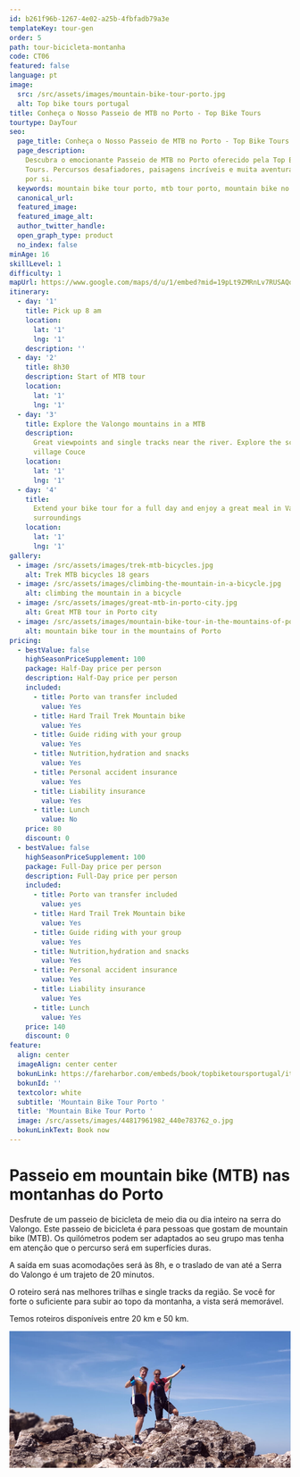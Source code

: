 ```yaml
---
id: b261f96b-1267-4e02-a25b-4fbfadb79a3e
templateKey: tour-gen
order: 5
path: tour-bicicleta-montanha
code: CT06
featured: false
language: pt
image:
  src: /src/assets/images/mountain-bike-tour-porto.jpg
  alt: Top bike tours portugal
title: Conheça o Nosso Passeio de MTB no Porto - Top Bike Tours
tourtype: DayTour
seo:
  page_title: Conheça o Nosso Passeio de MTB no Porto - Top Bike Tours
  page_description:
    Descubra o emocionante Passeio de MTB no Porto oferecido pela Top Bike
    Tours. Percursos desafiadores, paisagens incríveis e muita aventura esperam
    por si.
  keywords: mountain bike tour porto, mtb tour porto, mountain bike no porto
  canonical_url:
  featured_image:
  featured_image_alt:
  author_twitter_handle:
  open_graph_type: product
  no_index: false
minAge: 16
skillLevel: 1
difficulty: 1
mapUrl: https://www.google.com/maps/d/u/1/embed?mid=19pLt9ZMRnLv7RUSAQqpybO9X-oNSSOhV
itinerary:
  - day: '1'
    title: Pick up 8 am
    location:
      lat: '1'
      lng: '1'
    description: ''
  - day: '2'
    title: 8h30
    description: Start of MTB tour
    location:
      lat: '1'
      lng: '1'
  - day: '3'
    title: Explore the Valongo mountains in a MTB
    description:
      Great viewpoints and single tracks near the river. Explore the schist
      village Couce
    location:
      lat: '1'
      lng: '1'
  - day: '4'
    title:
      Extend your bike tour for a full day and enjoy a great meal in Valongo
      surroundings
    location:
      lat: '1'
      lng: '1'
gallery:
  - image: /src/assets/images/trek-mtb-bicycles.jpg
    alt: Trek MTB bicycles 18 gears
  - image: /src/assets/images/climbing-the-mountain-in-a-bicycle.jpg
    alt: climbing the mountain in a bicycle
  - image: /src/assets/images/great-mtb-in-porto-city.jpg
    alt: Great MTB tour in Porto city
  - image: /src/assets/images/mountain-bike-tour-in-the-mountains-of-porto-portugal.jpg
    alt: mountain bike tour in the mountains of Porto
pricing:
  - bestValue: false
    highSeasonPriceSupplement: 100
    package: Half-Day price per person
    description: Half-Day price per person
    included:
      - title: Porto van transfer included
        value: Yes
      - title: Hard Trail Trek Mountain bike
        value: Yes
      - title: Guide riding with your group
        value: Yes
      - title: Nutrition,hydration and snacks
        value: Yes
      - title: Personal accident insurance
        value: Yes
      - title: Liability insurance
        value: Yes
      - title: Lunch
        value: No
    price: 80
    discount: 0
  - bestValue: false
    highSeasonPriceSupplement: 100
    package: Full-Day price per person
    description: Full-Day price per person
    included:
      - title: Porto van transfer included
        value: yes
      - title: Hard Trail Trek Mountain bike
        value: Yes
      - title: Guide riding with your group
        value: Yes
      - title: Nutrition,hydration and snacks
        value: Yes
      - title: Personal accident insurance
        value: Yes
      - title: Liability insurance
        value: Yes
      - title: Lunch
        value: Yes
    price: 140
    discount: 0
feature:
  align: center
  imageAlign: center center
  bokunLink: https://fareharbor.com/embeds/book/topbiketoursportugal/items/268413/?full-items=yes&flow=479507
  bokunId: ''
  textcolor: white
  subtitle: 'Mountain Bike Tour Porto '
  title: 'Mountain Bike Tour Porto '
  image: /src/assets/images/44817961982_440e783762_o.jpg
  bokunLinkText: Book now
---
```


# Passeio em mountain bike (MTB) nas montanhas do Porto

Desfrute de um passeio de bicicleta de meio dia ou dia inteiro na serra do
Valongo. Este passeio de bicicleta é para pessoas que gostam de mountain bike
(MTB). Os quilómetros podem ser adaptados ao seu grupo mas tenha em atenção que
o percurso será em superfícies duras.

A saída em suas acomodações será às 8h, e o traslado de van até a Serra do
Valongo é um trajeto de 20 minutos.

O roteiro será nas melhores trilhas e single tracks da região. Se você for forte
o suficiente para subir ao topo da montanha, a vista será memorável.

Temos roteiros disponíveis entre 20 km e 50 km.

![no topo da montanha](/src/assets/images/mtb-tour-top-of-the-mountain.jpg 'tour de MTB no Porto em Portugal')

